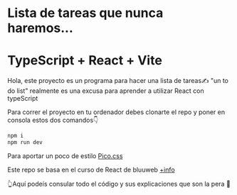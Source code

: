 # Lista de tareas que nunca haremos...
# TypeScript + React + Vite

Hola, este proyecto es un programa para hacer una lista de tareas✍ "un to do list"
realmente es una excusa para aprender a utilizar React con typeScript

Para correr el proyecto en tu ordenador debes clonarte el repo y poner en consola estos dos comandos👇

```sh
npm i
npm run dev
```
Para aportar un poco de estilo [Pico.css](https://picocss.com/)

Este repo se basa en el curso de React de bluuweb
[+info](https://bluuweb.dev/05-react/10-typescript.html)

👆Aquí podeís consular todo el código y sus explicaciones que son la pera 🍐

